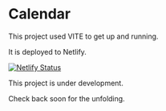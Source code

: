 # Calendar

This project used VITE to get up and running.

It is deployed to Netlify.

[![Netlify Status](https://api.netlify.com/api/v1/badges/6e3d85c9-6aef-409e-a703-8cde6ef06faa/deploy-status)](https://app.netlify.com/sites/cowlendar/deploys)

This project is under development.

Check back soon for the unfolding.
